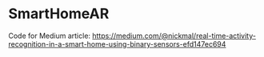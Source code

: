 # SmartHomeAR

Code for Medium article: 
https://medium.com/@nickmal/real-time-activity-recognition-in-a-smart-home-using-binary-sensors-efd147ec694
